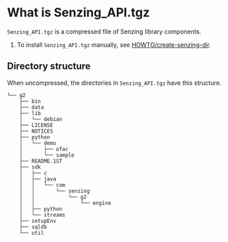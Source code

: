 # What is Senzing_API.tgz

`Senzing_API.tgz` is a compressed file of Senzing library components.

1. To install `Senzing_API.tgz` manually, see
[HOWTO/create-senzing-dir](../HOWTO/create-senzing-dir.md).

## Directory structure

When uncompressed, the directories in `Senzing_API.tgz` have this structure.

```console
└── g2
    ├── bin
    ├── data
    ├── lib
    │   └── debian
    ├── LICENSE
    ├── NOTICES
    ├── python
    │   └── demo
    │       ├── ofac
    │       └── sample
    ├── README.1ST
    ├── sdk
    │   ├── c
    │   ├── java
    │   │   └── com
    │   │       └── senzing
    │   │           └── g2
    │   │               └── engine
    │   ├── python
    │   └── streams
    ├── setupEnv
    ├── sqldb
    └── util
```
